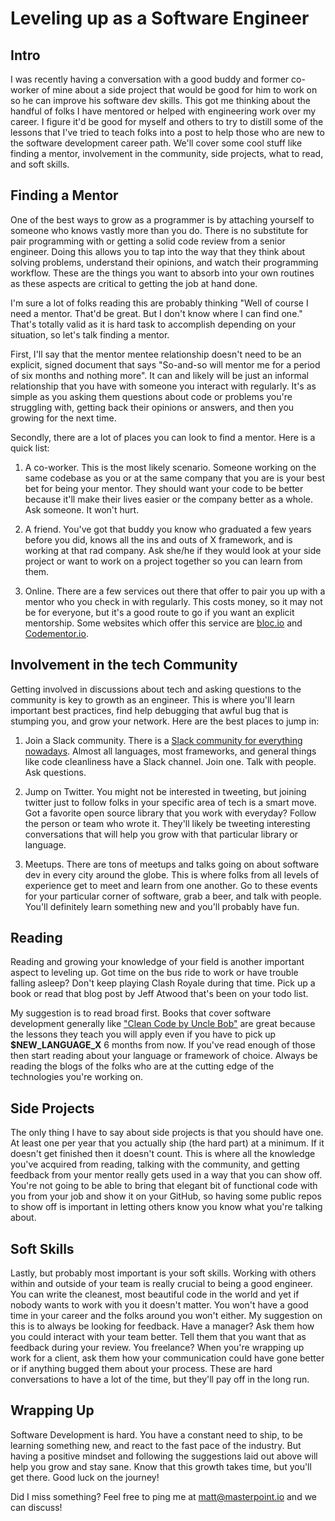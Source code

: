 # Leveling up as a Software Engineer

## Intro

I was recently having a conversation with a good buddy and former co-worker of mine about a side project that would be good for him to work on so he can improve his software dev skills. This got me thinking about the handful of folks I have mentored or helped with engineering work over my career. I figure it'd be good for myself and others to try to distill some of the lessons that I've tried to teach folks into a post to help those who are new to the software development career path. We'll cover some cool stuff like finding a mentor, involvement in the community, side projects, what to read, and soft skills.

## Finding a Mentor

One of the best ways to grow as a programmer is by attaching yourself to someone who knows vastly more than you do. There is no substitute for pair programming with or getting a solid code review from a senior engineer. Doing this allows you to tap into the way that they think about solving problems, understand their opinions, and watch their programming workflow. These are the things you want to absorb into your own routines as these aspects are critical to getting the job at hand done.

I'm sure a lot of folks reading this are probably thinking "Well of course I need a mentor. That'd be great. But I don't know where I can find one." That's totally valid as it is hard task to accomplish depending on your situation, so let's talk finding a mentor.

First, I'll say that the mentor mentee relationship doesn't need to be an explicit, signed document that says "So-and-so will mentor me for a period of six months and nothing more". It can and likely will be just an informal relationship that you have with someone you interact with regularly. It's as simple as you asking them questions about code or problems you're struggling with, getting back their opinions or answers, and then you growing for the next time.

Secondly, there are a lot of places you can look to find a mentor. Here is a quick list:
1. A co-worker. This is the most likely scenario. Someone working on the same codebase as you or at the same company that you are is your best bet for being your mentor. They should want your code to be better because it'll make their lives easier or the company better as a whole. Ask someone. It won't hurt.

2. A friend. You've got that buddy you know who graduated a few years before you did, knows all the ins and outs of X framework, and is working at that rad company. Ask she/he if they would look at your side project or want to work on a project together so you can learn from them.

3. Online. There are a few services out there that offer to pair you up with a mentor who you check in with regularly. This costs money, so it may not be for everyone, but it's a good route to go if you want an explicit mentorship. Some websites which offer this service are [bloc.io](https://www.bloc.io/mentors) and [Codementor.io](https://www.codementor.io/).

## Involvement in the tech Community

Getting involved in discussions about tech and asking questions to the community is key to growth as an engineer. This is where you'll learn important best practices, find help debugging that awful bug that is stumping you, and grow your network. Here are the best places to jump in:

1. Join a Slack community. There is a [Slack community for everything nowadays](https://slofile.com). Almost all languages, most frameworks, and general things like code cleanliness have a Slack channel. Join one. Talk with people. Ask questions.

2. Jump on Twitter. You might not be interested in tweeting, but joining twitter just to follow folks in your specific area of tech is a smart move. Got a favorite open source library that you work with everyday? Follow the person or team who wrote it. They'll likely be tweeting interesting conversations that will help you grow with that particular library or language.

3. Meetups. There are tons of meetups and talks going on about software dev in every city around the globe. This is where folks from all levels of experience get to meet and learn from one another. Go to these events for your particular corner of software, grab a beer, and talk with people. You'll definitely learn something new and you'll probably have fun.

## Reading

Reading and growing your knowledge of your field is another important aspect to leveling up. Got time on the bus ride to work or have trouble falling asleep? Don't keep playing Clash Royale during that time. Pick up a book or read that blog post by Jeff Atwood that's been on your todo list.

My suggestion is to read broad first. Books that cover software development generally like ["Clean Code by Uncle Bob"](https://www.amazon.com/Clean-Code-Handbook-Software-Craftsmanship/dp/0132350882) are great because the lessons they teach you will apply even if you have to pick up **$NEW_LANGUAGE_X** 6 months from now. If you've read enough of those then start reading about your language or framework of choice. Always be reading the blogs of the folks who are at the cutting edge of the technologies you're working on.

## Side Projects

The only thing I have to say about side projects is that you should have one. At least one per year that you actually ship (the hard part) at a minimum. If it doesn't get finished then it doesn't count. This is where all the knowledge you've acquired from reading, talking with the community, and getting feedback from your mentor really gets used in a way that you can show off. You're not going to be able to bring that elegant bit of functional code with you from your job and show it on your GitHub, so having some public repos to show off is important in letting others know you know what you're talking about.

## Soft Skills

Lastly, but probably most important is your soft skills. Working with others within and outside of your team is really crucial to being a good engineer. You can write the cleanest, most beautiful code in the world and yet if nobody wants to work with you it doesn't matter. You won't have a good time in your career and the folks around you won't either. My suggestion on this is to always be looking for feedback. Have a manager? Ask them how you could interact with your team better. Tell them that you want that as feedback during your review. You freelance? When you're wrapping up work for a client, ask them how your communication could have gone better or if anything bugged them about your process. These are hard conversations to have a lot of the time, but they'll pay off in the long run.

## Wrapping Up

Software Development is hard. You have a constant need to ship, to be learning something new, and react to the fast pace of the industry. But having a positive mindset and following the suggestions laid out above will help you grow and stay sane. Know that this growth takes time, but you'll get there. Good luck on the journey!

Did I miss something? Feel free to ping me at matt@masterpoint.io and we can discuss!
